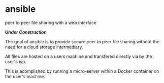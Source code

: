 # ansible
peer to peer file sharing with a web interface

***Under Construction***

The goal of ansible is to provide secure peer to peer file sharing without the need for a cloud storage intermediary.

All files are hosted on a users machine and transfered directly via by the user's isp.

This is acomplished by running a micro-server within a Docker container on the user's machine. 

